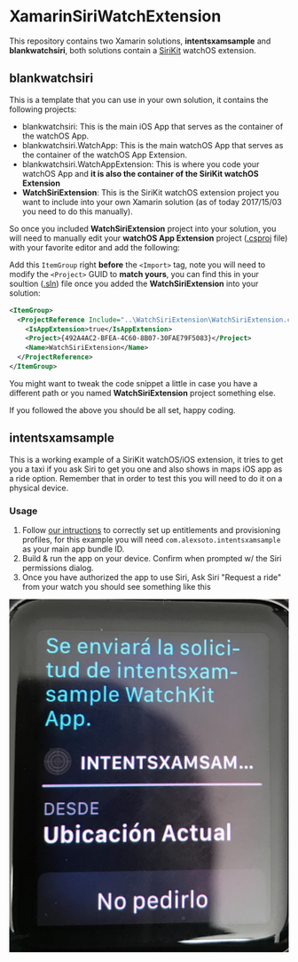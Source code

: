 # XamarinSiriWatchExtension

This repository contains two Xamarin solutions, **intentsxamsample** and **blankwatchsiri**, both solutions contain a [SiriKit](https://developer.xamarin.com/guides/ios/platform_features/introduction-to-ios10/sirikit/) watchOS extension.

## blankwatchsiri

This is a template that you can use in your own solution, it contains the following projects:

*  blankwatchsiri: This is the main iOS App that serves as the container of the watchOS App.
*  blankwatchsiri.WatchApp: This is the main watchOS App that serves as the container of the watchOS App Extension.
*  blankwatchsiri.WatchAppExtension: This is where you code your watchOS App and **it is also the container of the SiriKit watchOS Extension**
*  **WatchSiriExtension**: This is the SiriKit watchOS extension project you want to include into your own Xamarin solution (as of today 2017/15/03 you need to do this manually).

So once you included **WatchSiriExtension** project into your solution, you will need to manually edit your **watchOS App Extension** project ([.csproj](blankwatchsiri/blankwatchsiri.WatchAppExtension/blankwatchsiri.WatchAppExtension.csproj) file) with your favorite editor and add the following:

Add this `ItemGroup` right **before** the `<Import>` tag, note you will need to modify the `<Project>` GUID to **match yours**, you can find this in your soultion ([.sln](blankwatchsiri/blankwatchsiri.sln)) file once you added the **WatchSiriExtension** into your solution:

```xml
<ItemGroup>
  <ProjectReference Include="..\WatchSiriExtension\WatchSiriExtension.csproj">
    <IsAppExtension>true</IsAppExtension>
    <Project>{492A4AC2-BFEA-4C60-8B07-30FAE79F5083}</Project>
    <Name>WatchSiriExtension</Name>
  </ProjectReference>
</ItemGroup>
```

You might want to tweak the code snippet a little in case you have a different path or you named **WatchSiriExtension** project something else.

If you followed the above you should be all set, happy coding.

## intentsxamsample

This is a working example of a SiriKit watchOS/iOS extension, it tries to get you a taxi if you ask Siri to get you one and also shows in maps iOS app as a ride option. Remember that in order to test this you will need to do it on a physical device.

### Usage

1. Follow [our intructions](https://developer.xamarin.com/guides/ios/platform_features/introduction-to-ios10/sirikit/implementing-sirikit/#Setting_the_Required_Entitlements) to correctly set up entitlements and provisioning profiles, for this example you will need `com.alexsoto.intentsxamsample` as your main app bundle ID.
2. Build & run the app on your device. Confirm when prompted w/ the Siri permissions dialog.
3. Once you have authorized the app to use Siri, Ask Siri "Request a ride" from your watch you should see something like this

![siri](siriscreen.png)